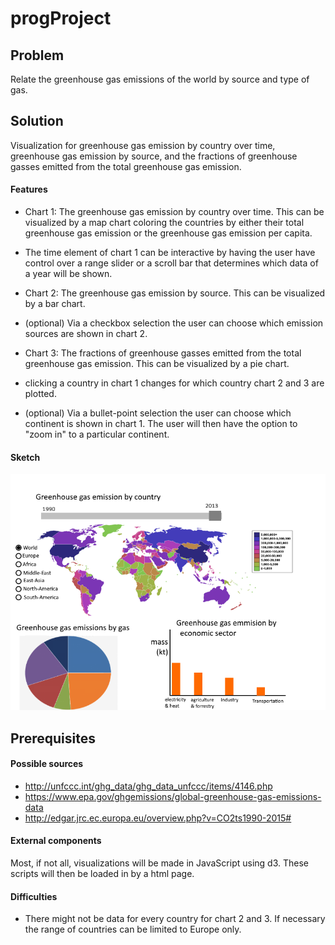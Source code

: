 # progProject

## Problem
Relate the greenhouse gas emissions of the world by source and type of gas.

## Solution
Visualization for greenhouse gas emission by country over time, greenhouse gas
emission by source, and the fractions of greenhouse gasses emitted from the
total greenhouse gas emission.

#### Features
- Chart 1: The greenhouse gas emission by country over time. This can be
visualized by a map chart coloring the countries by either their
total greenhouse gas emission or the greenhouse gas emission per capita.

- The time element of chart 1 can be interactive by having the user have control
over a range slider or a scroll bar that determines which data of a year will be
shown.

- Chart 2: The greenhouse gas emission by source.
This can be visualized by a bar chart.

- (optional) Via a checkbox selection the user can choose which emission
sources are shown in chart 2.

- Chart 3: The fractions of greenhouse gasses emitted from the total greenhouse
gas emission. This can be visualized by a pie chart.

- clicking a country in chart 1 changes for which country chart 2 and 3
are plotted.

- (optional) Via a bullet-point selection the user can choose which continent
is shown in chart 1. The user will then have the option to "zoom in" to
a particular continent.

#### Sketch
![](doc/ideaSketch.png)

## Prerequisites
#### Possible sources
- http://unfccc.int/ghg_data/ghg_data_unfccc/items/4146.php
- https://www.epa.gov/ghgemissions/global-greenhouse-gas-emissions-data
- http://edgar.jrc.ec.europa.eu/overview.php?v=CO2ts1990-2015#

#### External components
Most, if not all, visualizations will be made in JavaScript using d3. These
scripts will then be loaded in by a html page.

#### Difficulties
- There might not be data for every country for chart 2 and 3. If necessary
the range of countries can be limited to Europe only.
